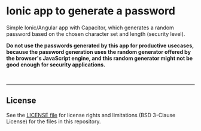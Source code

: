 # Ionic app to generate a password #

Simple Ionic/Angular app with Capacitor, which generates a random password based on the chosen character set
and length (security level).

**Do not use the passwords generated by this app for productive usecases, because the password generation
uses the random generator offered by the browser's JavaScript engine, and this random generator might not
be good enough for security applications.**

<br>

----

## License ##

See the [LICENSE file](LICENSE.md) for license rights and limitations (BSD 3-Clause License) for the files in this repository.

<br>
